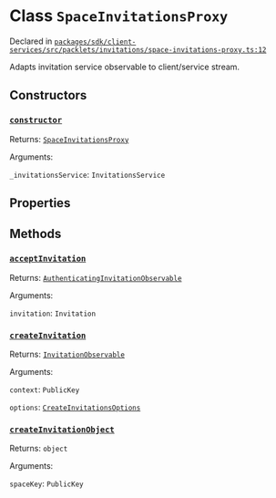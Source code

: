 # Class `SpaceInvitationsProxy`
Declared in [`packages/sdk/client-services/src/packlets/invitations/space-invitations-proxy.ts:12`](https://github.com/dxos/protocols/blob/main/packages/sdk/client-services/src/packlets/invitations/space-invitations-proxy.ts#L12)


Adapts invitation service observable to client/service stream.

## Constructors
### [`constructor`](https://github.com/dxos/protocols/blob/main/packages/sdk/client-services/src/packlets/invitations/invitations-proxy.ts#L27)


Returns: [`SpaceInvitationsProxy`](/api/@dxos/client-services/classes/SpaceInvitationsProxy)

Arguments: 

`_invitationsService`: `InvitationsService`

## Properties


## Methods
### [`acceptInvitation`](https://github.com/dxos/protocols/blob/main/packages/sdk/client-services/src/packlets/invitations/invitations-proxy.ts#L94)


Returns: [`AuthenticatingInvitationObservable`](/api/@dxos/client-services/interfaces/AuthenticatingInvitationObservable)

Arguments: 

`invitation`: `Invitation`
### [`createInvitation`](https://github.com/dxos/protocols/blob/main/packages/sdk/client-services/src/packlets/invitations/invitations-proxy.ts#L34)


Returns: [`InvitationObservable`](/api/@dxos/client-services/interfaces/InvitationObservable)

Arguments: 

`context`: `PublicKey`

`options`: [`CreateInvitationsOptions`](/api/@dxos/client-services/types/CreateInvitationsOptions)
### [`createInvitationObject`](https://github.com/dxos/protocols/blob/main/packages/sdk/client-services/src/packlets/invitations/space-invitations-proxy.ts#L13)


Returns: `object`

Arguments: 

`spaceKey`: `PublicKey`